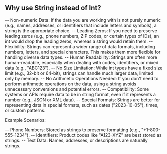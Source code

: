 ## Why use String instead of Int?

-- Non-numeric Data: If the data you are working with is not purely numeric (e.g., names, addresses, or identifiers that 
   include letters and symbols), a string is the appropriate choice.
-- Leading Zeros: If you need to preserve leading zeros (e.g., phone numbers, ZIP codes, or certain types of IDs), an int
   would drop the leading zeros, whereas a string would retain them.
-- Flexibility: Strings can represent a wider range of data formats, including numbers, letters, and special characters. 
   This makes them more flexible for handling diverse data types.
-- Human Readability: Strings are often more human-readable, especially when dealing with codes, identifiers, or mixed 
   data (e.g., "ABC123").
-- No Size Limitation: While int types have a fixed size limit (e.g., 32-bit or 64-bit), strings can handle much larger 
   data, limited only by memory.
-- No Arithmetic Operations Needed: If you don't need to perform arithmetic operations on the data, using a string 
   avoids unnecessary conversions and potential errors.
-- Compatibility: Some systems or APIs require data to be in string format, even if it represents a number (e.g., JSON 
   or XML data).
-- Special Formats: Strings are better for representing data in special formats, such as dates ("2023-10-05"), times, 
   or custom patterns.

Example Scenarios:

-- Phone Numbers: Stored as strings to preserve formatting (e.g., "+1-800-555-1234").
-- Identifiers: Product codes like "A123-XYZ" are best stored as strings.
-- Text Data: Names, addresses, or descriptions are naturally strings.